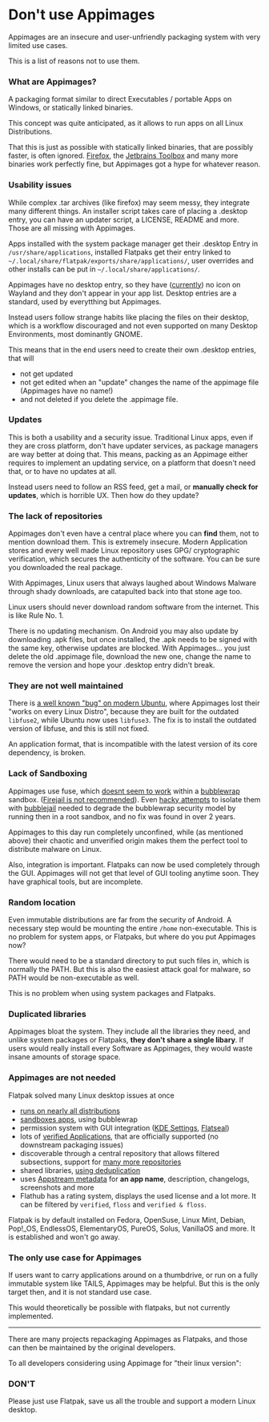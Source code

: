 # Don't use Appimages
Appimages are an insecure and user-unfriendly packaging system with very limited use cases.

This is a list of reasons not to use them.

### What are Appimages?

A packaging format similar to direct Executables / portable Apps on Windows, or statically linked binaries.

This concept was quite anticipated, as it allows to run apps on all Linux Distributions.

That this is just as possible with statically linked binaries, that are possibly faster, is often ignored. [Firefox](https://www.mozilla.org/de/firefox/download), the [Jetbrains Toolbox](https://www.jetbrains.com/toolbox-app/download) and many more binaries work perfectly fine, but Appimages got a hype for whatever reason.

### Usability issues
While complex .tar archives (like firefox) may seem messy, they integrate many different things. An installer script takes care of placing a .desktop entry, you can have an updater script, a LICENSE, README and more. Those are all missing with Appimages.

Apps installed with the system package manager get their .desktop Entry in `/usr/share/applications`, installed Flatpaks get their entry linked to `~/.local/share/flatpak/exports/share/applications/`, user overrides and other installs can be put in `~/.local/share/applications/`.

Appimages have no desktop entry, so they have ([currently](https://gitlab.freedesktop.org/wayland/wayland-protocols/-/issues/52)) no icon on Wayland and they don't appear in your app list. Desktop entries are a standard, used by everytthing but Appimages.

Instead users follow strange habits like placing the files on their desktop, which is a workflow discouraged and not even supported on many Desktop Environments, most dominantly GNOME.

This means that in the end users need to create their own .desktop entries, that will
- not get updated
- not get edited when an "update" changes the name of the appimage file (Appimages have no name!)
- and not deleted if you delete the .appimage file.

### Updates
This is both a usability and a security issue. Traditional Linux apps, even if they are cross platform, don't have updater services, as package managers are way better at doing that. This means, packing as an Appimage either requires to implement an updating service, on a platform that doesn't need that, or to have no updates at all.

Instead users need to follow an RSS feed, get a mail, or **manually check for updates**, which is horrible UX. Then how do they update? 

### The lack of repositories
Appimages don't even have a central place where you can **find** them, not to mention download them. This is extremely insecure. Modern Application stores and every well made Linux repository uses GPG/ cryptographic verification, which secures the authenticity of the software. You can be sure you downloaded the real package.

With Appimages, Linux users that always laughed about Windows Malware through shady downloads, are catapulted back into that stone age too.

Linux users should never download random software from the internet. This is like Rule No. 1.

There is no updating mechanism. On Android you may also update by downloading .apk files, but once installed, the .apk needs to be signed with the same key, otherwise updates are blocked. With Appimages... you just delete the old .appimage file, download the new one, change the name to remove the version and hope your .desktop entry didn't break.

### They are not well maintained
There is [a well known "bug" on modern Ubuntu](https://www.omgubuntu.co.uk/2023/04/appimages-libfuse2-ubuntu-23-04), where Appimages lost their "works on every Linux Distro", because they are built for the outdated `libfuse2`, while Ubuntu now uses `libfuse3`. The fix is to install the outdated version of libfuse, and this is still not fixed. 

An application format, that is incompatible with the latest version of its core dependency, is broken.

### Lack of Sandboxing
Appimages use fuse, which [doesnt seem to work](https://github.com/AppImage/AppImageKit/issues/152) within a [bubblewrap](github.com/containers/bubblewrap) sandbox. ([Firejail is not recommended](https://madaidans-insecurities.github.io/linux.html#firejail)). Even [hacky attempts](https://github.com/igo95862/bubblejail/issues/8) to isolate them with [bubblejail](https://github.com/igo95862/bubblejail) needed to degrade the bubblewrap security model by running then in a root sandbox, and no fix was found in over 2 years.

Appimages to this day run completely unconfined, while (as mentioned above) their chaotic and unverified origin makes them the perfect tool to distribute malware on Linux.

Also, integration is important. Flatpaks can now be used completely through the GUI. Appimages will not get that level of GUI tooling anytime soon. They have graphical tools, but are incomplete.

### Random location
Even immutable distributions are far from the security of Android. A necessary step would be mounting the entire `/home` non-executable. This is no problem for system apps, or Flatpaks, but where do you put Appimages now?

There would need to be a standard directory to put such files in, which is normally the PATH. But this is also the easiest attack goal for malware, so PATH would be non-executable as well.

This is no problem when using system packages and Flatpaks.

### Duplicated libraries
Appimages bloat the system. They include all the libraries they need, and unlike system packages or Flatpaks, **they don't share a single libary**. If users would really install every Software as Appimages, they would waste insane amounts of storage space.

### Appimages are not needed
Flatpak solved many Linux desktop issues at once
- [runs on nearly all distributions](https://flatpak.org/setup)
- [sandboxes apps](https://docs.flatpak.org/en/latest/sandbox-permissions.html), using bubblewrap
- permission system with GUI integration ([KDE Settings](https://userbase.kde.org/Tutorials/Flatpak), [Flatseal](https://flathub.org/apps/com.github.tchx84.Flatseal))
- lots of [verified Applications](https://flathub.org/de/apps/collection/verified/1), that are officially supported (no downstream packaging issues)
- discoverable through a central repository that allows filtered subsections, support for [many more repositories](https://github.com/trytomakeyouprivate/flatpak-remotes)
- shared libraries, [using deduplication](https://gitlab.com/TheEvilSkeleton/flatpak-dedup-checker)
- uses [Appstream metadata](https://www.freedesktop.org/software/appstream/docs/chap-Quickstart.html) for **an app name**, description, changelogs, screenshots and more
- Flathub has a rating system, displays the used license and a lot more. It can be filtered by `verified`, `floss` and `verified & floss`.

Flatpak is by default installed on Fedora, OpenSuse, Linux Mint, Debian, Pop!_OS, EndlessOS, ElementaryOS, PureOS, Solus, VanillaOS and more. It is established and won't go away.

### The only use case for Appimages
If users want to carry applications around on a thumbdrive, or run on a fully immutable system like TAILS, Appimages may be helpful. But this is the only target then, and it is not standard use case.

This would theoretically be possible with flatpaks, but not currently implemented.

---

There are many projects repackaging Appimages as Flatpaks, and those can then be maintained by the original developers.

To all developers considering using Appimage for "their linux version":

### DON'T

Please just use Flatpak, save us all the trouble and support a modern Linux desktop.
